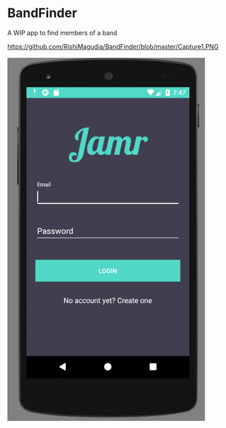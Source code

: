 # BandFinder
A WIP app to find members of a band


https://github.com/RishiMagudia/BandFinder/blob/master/Capture1.PNG

![alt text](https://raw.githubusercontent.com/RishiMagudia/BandFinder/master/Capture1.PNG)
